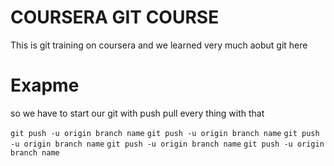 COURSERA GIT COURSE
============
This is git training on coursera and we learned very much aobut git here
# Exapme
so we have to start our git with push pull every thing with that

`git push -u origin branch name`
`git push -u origin branch name`
`git push -u origin branch name`
`git push -u origin branch name`
`git push -u origin branch name`